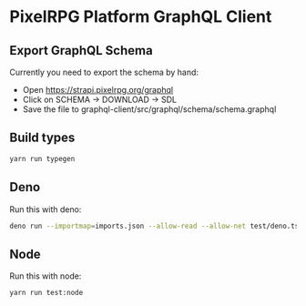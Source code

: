 # PixelRPG Platform GraphQL Client

## Export GraphQL Schema

Currently you need to export the schema by hand:

- Open https://strapi.pixelrpg.org/graphql
- Click on SCHEMA -> DOWNLOAD -> SDL
- Save the file to graphql-client/src/graphql/schema/schema.graphql

## Build types

```bash
yarn run typegen
```

## Deno

Run this with deno:

```bash
deno run --importmap=imports.json --allow-read --allow-net test/deno.ts
```

## Node

Run this with node:

```bash
yarn run test:node
```
